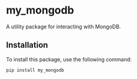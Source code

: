 # my_mongodb

A utility package for interacting with MongoDB.

## Installation

To install this package, use the following command:

```sh
pip install my_mongodb
